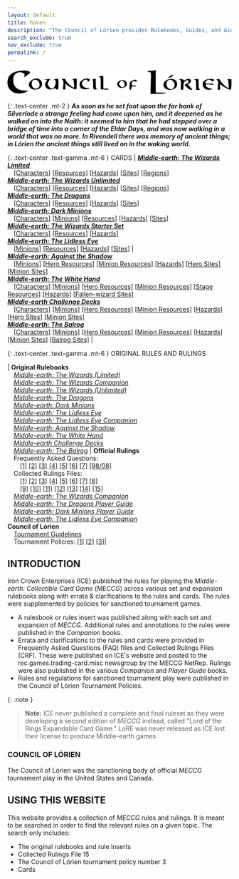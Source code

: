 ```yaml
---
layout: default
title: haven
description: "The Council of Lórien provides Rulebooks, Guides, and Aids for playing the Middle-earth Collectible Card Game." 
search_exclude: true
nav_exclude: true
permalink: /
---
```


![](/assets/images/counciloflorien.svg)

{: .text-center .mt-2 }
_**As soon as he set foot upon the far bank of Silverlode a strange feeling had come upon him, and it deepened as he walked on into the Naith: it seemed to him that he had stepped over a bridge of time into a corner of the Eldar Days, and was now walking in a world that was no more. In Rivendell there was memory of ancient things; in Lórien the ancient things still lived on in the waking world.**_

{: .text-center .text-gamma .mt-6 }
CARDS
| [_**Middle-earth: The Wizards Limited**_](#middle-earth-the-wizards-limited)<br>&emsp;[\[Characters\]](/cards/#metw-limited-hero-characters)  [\[Resources\]](/cards/#metw-limited-hero-resources) [\[Hazards\]](/cards/#metw-limited-hazards) [\[Sites\]](/cards/#metw-limited-hero-sites) [\[Regions\]](/cards/#metw-limited-regions)<br>[_**Middle-earth: The Wizards Unlimited**_](#middle-earth-the-wizards-unlimited)<br>&emsp;[\[Characters\]](/cards/#metw-unlimited-hero-characters) [\[Resources\]](/cards/#metw-unlimited-hero-resources)  [\[Hazards\]](/cards/#metw-unlimited-hazards)  [\[Sites\]](/cards/#metw-unlimited-hero-sites)  [\[Regions\]](/cards/#metw-unlimited-regions)  <br>[_**Middle-earth: The Dragons**_](#middle-earth-the-dragons) <br>&emsp;[\[Characters\]](/cards/#metd-hero-characters)  [\[Resources\]](/cards/#metd-hero-resources)  [\[Hazards\]](/cards/#metd-hazards) [\[Sites\]](/cards/#metd-hero-sites)  <br>[_**Middle-earth: Dark Minions**_](#middle-earth-dark-minions) <br>&emsp;[\[Characters\]](/cards/#medm-hero-characters)  [\[Minions\]](/cards/#medm-minion-characters)  [\[Resources\]](/cards/#medm-hero-resources)  [\[Hazards\]](/cards/#medm-hazards)  [\[Sites\]](/cards/#medm-hero-sites) <br>[_**Middle-earth: The Wizards Starter Set**_](#middle-earth-the-wizards-starter-set)  <br>&emsp;[\[Characters\]](/cards/#metw-starter-set-hero-characters) [\[Resources\]](/cards/#metw-starter-set-hero-resources)  [\[Hazards\]](/cards/#metw-starter-set-hazards)  <br>[_**Middle-earth: The Lidless Eye**_](#middle-earth-the-lidless-eye)  <br>&emsp;[\[Minions\]](/cards/#mele-minion-characters)  [\[Resources\]](/cards/#mele-minion-resources)  [\[Hazards\]](/cards/#mele-hazards)  [\[Sites\]](/cards/#mele-minion-sites) | <br>[_**Middle-earth: Against the Shadow**_](#middle-earth-against-the-shadow)  <br>&emsp;[\[Minions\]](/cards/#meas-minion-characters)  [\[Hero Resources\]](/cards/#meas-hero-resources)  [\[Minion Resources\]](/cards/#meas-minion-resources)  [\[Hazards\]](/cards/#meas-hazards)  [\[Hero Sites\]](/cards/#meas-hero-sites)  [\[Minion Sites\]](/cards/#meas-minion-sites) <br>[_**Middle-earth: The White Hand**_](#middle-earth-the-white-hand)  <br>&emsp;[\[Characters\]](/cards/#mewh-hero-characters)  [\[Minions\]](/cards/#mewh-minion-characters)  [\[Hero Resources\]](/cards/#mewh-hero-resources)  [\[Minion Resources\]](/cards/#mewh-minion-resources)  [\[Stage Resources\]](/cards/#mewh-stage-resources)  [\[Hazards\]](/cards/#mewh-hazards)  [\[Fallen-wizard Sites\]](/cards/#mewh-fallen-wizard-sites)  <br>[_**Middle-earth Challenge Decks**_](#middle-earth-challenge-decks)  <br>&emsp;[\[Characters\]](/cards/#mecd-hero-characters)  [\[Minions\]](/cards/#mecd-minion-characters)  [\[Hero Resources\]](/cards/#mecd-hero-resources)  [\[Minion Resources\]](/cards/#mecd-minion-resources)  [\[Hazards\]](/cards/#mecd-hazards)  [\[Hero Sites\]](/cards/#mecd-hero-sites)  [\[Minion Sites\]](/cards/#mecd-minion-sites) <br>[_**Middle-earth: The Balrog**_](#middle-earth-the-balrog)  <br>&emsp;[\[Characters\]](/cards/#meba-hero-characters)  [\[Minions\]](/cards/#meba-minion-characters)  [\[Hero Resources\]](/cards/#meba-hero-resources)  [\[Minion Resources\]](/cards/#meba-minion-resources)  [\[Hazards\]](/cards/#meba-hazards)  [\[Minion Sites\]](/cards/#meba-minion-sites)  [\[Balrog Sites\]](/cards/#meba-balrog-sites) |

{: .text-center .text-gamma .mt-6 }
ORIGINAL RULES AND RULINGS

| **Original Rulebooks**<br>&emsp;[_Middle-earth: The Wizards (Limited)_](/original/rulebooks/the-wizards-limited)<br>&emsp;[_Middle-earth: The Wizards Companion_](/original/rulebooks/metw-companion-rules)<br>&emsp;[_Middle-earth: The Wizards (Unlimited)_](/original/rulebooks/the-wizards-unlimited)<br>&emsp;[_Middle-earth: The Dragons_](/original/rulebooks/the-dragons)<br>&emsp;[_Middle-earth: Dark Minions_](/original/rulebooks/dark-minions)<br>&emsp;[_Middle-earth: The Lidless Eye_](/original/rulebooks/the-lidless-eye)<br>&emsp;[_Middle-earth: The Lidless Eye Companion_](/original/rulebooks/mele-companion-rules)<br>&emsp;[_Middle-earth: Against the Shadow_](/original/rulebooks/against-the-shadow)<br>&emsp;[_Middle-earth: The White Hand_](/original/rulebooks/the-white-hand)<br>&emsp;[_Middle-earth Challenge Decks_](/original/rulebooks/challenge-decks)<br>&emsp;[_Middle-earth: The Balrog_](/original/rulebooks/the-balrog) | **Official Rulings**<br>&emsp;Frequently Asked Questions:<br>&emsp;&emsp;[\[1\]](/original/rulings/faq-1/) [\[2\]](/original/rulings/faq-2/) [\[3\]](/original/rulings/faq-3/) [\[4\]](/original/rulings/faq-4/) [\[5\]](/original/rulings/faq-5/) [\[6\]](/original/rulings/faq-6/) [\[7\]](/original/rulings/faq-7/) [\[98/08\]](/original/rulings/faq-9808/)<br>&emsp;Collected Rulings Files:<br>&emsp;&emsp;[\[1\]](/original/rulings/crf-1/) [\[2\]](/original/rulings/crf-2/) [\[3\]](/original/rulings/crf-3/) [\[4\]](/original/rulings/crf-4/) [\[5\]](/original/rulings/crf-5/) [\[6\]](/original/rulings/crf-6/) [\[7\]](/original/rulings/crf-7/) [\[8\]](/original/rulings/crf-8/)<br>&emsp;&emsp;[\[9\]](/original/rulings/crf-9/) [\[10\]](/original/rulings/crf-10/) [\[11\]](/original/rulings/crf-11/) [\[12\]](/original/rulings/crf-12/) [\[13\]](/original/rulings/crf-13/) [\[14\]](/original/rulings/crf-14/) [\[15\]](/original/rulings/crf-15/)<br>&emsp;[_Middle-earth: The Wizards Companion_](/original/rulings/metw-companion/)<br>&emsp;[_Middle-earth: The Dragons Player Guide_](/original/rulings/metd-player-guide/)<br>&emsp;[_Middle-earth: Dark Minions Player Guide_](/original/rulings/medm-player-guide/)<br>&emsp;[_Middle-earth: The Lidless Eye Companion_](/original/rulings/mele-companion/)<br> **Council of Lórien**<br>&emsp;[Tournament Guidelines](/original/tournament/metw-tournament-guidelines/)<br>&emsp;Tournament Policies: [\[1\]](/original/tournament/policy-1/) [\[2\]](/original/tournament/policy-2/) [\[3\]](/original/tournament/policy-3/)|

## INTRODUCTION

Iron Crown Enterprises (ICE) published the rules for playing the _Middle-earth: Collectible Card Game_ (_MECCG_) across various set and expansion rulebooks along with errata & clarifications to the rules and cards. The rules were supplemented by policies for sanctioned tournament games.
 - A rulesbook or rules insert was published along with each set and expansion of _MECCG_. Additional rules and annotations to the rules were published in the _Companion_ books. 
 - Errata and clarifications to the rules and cards were provided in Frequently Asked Questions (FAQ) files and Collected Rulings Files (CRF). These were published on ICE's website and posted to the rec.games.trading-card.misc newsgroup by the MECCG NetRep. Rulings were also published in the various _Companion_ and _Player Guide_ books.  
 - Rules and regulations for sanctioned tournament play were published in the Council of Lórien Tournament Policies. 

{: .note }
> **Note:** ICE never published a complete and final ruleset as they were developing a second edition of _MECCG_ instead, called "Lord of the Rings Expandable Card Game." LoRE was never released as ICE lost their license to produce Middle-earth games.

### COUNCIL OF LÓRIEN

The Council of Lórien was the sanctioning body of official _MECCG_ tournament play in the United States and Canada. 

## USING THIS WEBSITE

This website provides a collection of _MECCG_ rules and rulings. It is meant to be searched in order to find the relevant rules on a given topic. The search only includes:

 - The original rulebooks and rule inserts
 - Collected Rulings File 15
 - The Council of Lórien tournament policy number 3 
 - Cards 
 

